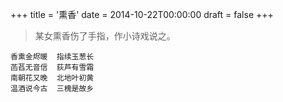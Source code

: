 +++
title = '熏香'
date = 2014-10-22T00:00:00
draft = false
+++

> 某女熏香伤了手指，作小诗戏说之。

<div class="poem">

```
香熏金烬暖  指续玉葱长
菡萏无音信  荻芦有雪霜
南朝花又晚  北地叶初黄
温酒说今古  三槐是故乡
```

</div>
